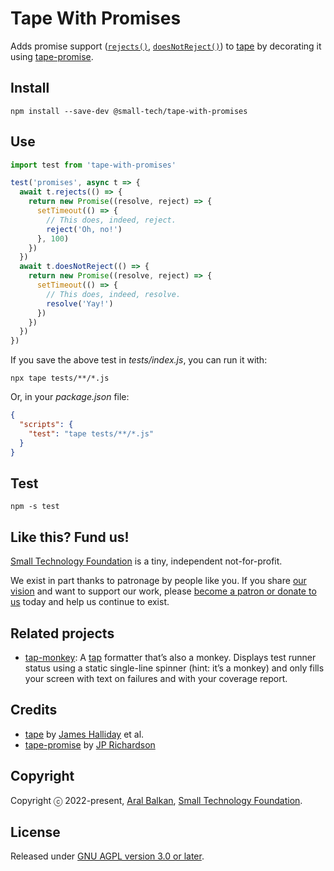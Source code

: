 # Tape With Promises

Adds promise support ([`rejects()`](https://github.com/jprichardson/tape-promise#trejectspromise-expected-msg), [`doesNotReject()`](https://github.com/jprichardson/tape-promise#tdoesnotrejectpromise-expected-msg)) to [tape](https://github.com/substack/tape) by decorating it using [tape-promise](https://github.com/jprichardson/tape-promise).

## Install

```
npm install --save-dev @small-tech/tape-with-promises
```

## Use

```js
import test from 'tape-with-promises'

test('promises', async t => {
  await t.rejects(() => {
    return new Promise((resolve, reject) => {
      setTimeout(() => {
        // This does, indeed, reject.
        reject('Oh, no!')
      }, 100)
    })
  })
  await t.doesNotReject(() => {
    return new Promise((resolve, reject) => {
      setTimeout(() => {
        // This does, indeed, resolve.
        resolve('Yay!')
      })
    })
  })
})
```

If you save the above test in _tests/index.js_, you can run it with:

```shell
npx tape tests/**/*.js
```

Or, in your _package.json_ file:

```json
{
  "scripts": {
    "test": "tape tests/**/*.js"
  }
}
```

## Test

```shell
npm -s test
```

## Like this? Fund us!

[Small Technology Foundation](https://small-tech.org) is a tiny, independent not-for-profit.

We exist in part thanks to patronage by people like you. If you share [our vision](https://small-tech.org/about/#small-technology) and want to support our work, please [become a patron or donate to us](https://small-tech.org/fund-us) today and help us continue to exist.

## Related projects

  - [tap-monkey](https://github.com/small-tech/tap-monkey): A [tap](https://testanything.org/) formatter that’s also a monkey. Displays test runner status using a static single-line spinner (hint: it’s a monkey) and only fills your screen with text on failures and with your coverage report.

## Credits

  - [tape](https://github.com/substack/tape) by [James Halliday](https://github.com/substack) et al.
  - [tape-promise](https://github.com/jprichardson/tape-promise) by [JP Richardson](https://github.com/jprichardson)

## Copyright

Copyright ⓒ 2022-present, [Aral Balkan](https://ar.al), [Small Technology Foundation](https://small-tech.org).

## License

Released under [GNU AGPL version 3.0 or later](https://www.gnu.org/licenses/agpl-3.0.en.html).
